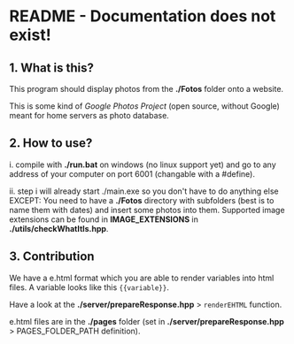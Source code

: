 # README   -  Documentation does not exist! 
## 1. What is this?
This program should display photos from the **./Fotos** folder onto a website.

This is some kind of *Google Photos Project* (open source, without Google) meant for home servers as photo database.

## 2. How to use?
i. compile with **./run.bat** on windows (no linux support yet) and go to any address of your computer on port 6001 (changable with a #define).

ii. step i will already start ./main.exe so you don't have to do anything else EXCEPT: You need to have a **./Fotos** directory with subfolders (best is to name them with dates) and insert some photos into them.
Supported image extensions can be found in **IMAGE_EXTENSIONS** in **./utils/checkWhatItIs.hpp**.

## 3. Contribution
We have a e.html format which you are able to render variables into html files. A variable looks like this `{{variable}}`.

Have a look at the **./server/prepareResponse.hpp** > `renderEHTML` function.

e.html files are in the **./pages** folder (set in **./server/prepareResponse.hpp** > PAGES_FOLDER_PATH definition).